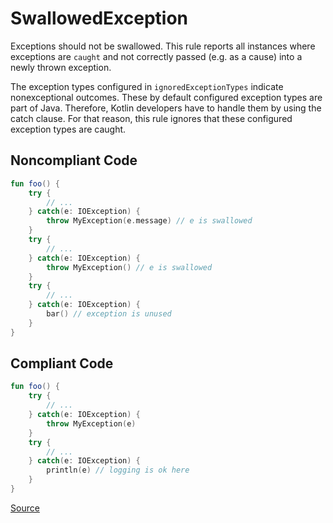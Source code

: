 # SwallowedException

Exceptions should not be swallowed. This rule reports all instances where exceptions are `caught` and not correctly
passed (e.g. as a cause) into a newly thrown exception.

The exception types configured in `ignoredExceptionTypes` indicate nonexceptional outcomes.
These by default configured exception types are part of Java.
Therefore, Kotlin developers have to handle them by using the catch clause.
For that reason, this rule ignores that these configured exception types are caught.

## Noncompliant Code

```kotlin
fun foo() {
    try {
        // ...
    } catch(e: IOException) {
        throw MyException(e.message) // e is swallowed
    }
    try {
        // ...
    } catch(e: IOException) {
        throw MyException() // e is swallowed
    }
    try {
        // ...
    } catch(e: IOException) {
        bar() // exception is unused
    }
}
```
## Compliant Code

```kotlin
fun foo() {
    try {
        // ...
    } catch(e: IOException) {
        throw MyException(e)
    }
    try {
        // ...
    } catch(e: IOException) {
        println(e) // logging is ok here
    }
}
```

[Source](https://detekt.dev/docs/rules/exceptions#swallowedexception)
